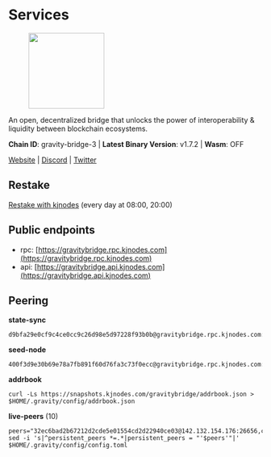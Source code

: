 # Services

<figure><img src="https://raw.githubusercontent.com/kj89/testnet_manuals/main/pingpub/logos/gravitybridge.png" width="150" alt=""><figcaption></figcaption></figure>

An open, decentralized bridge that unlocks the power of  interoperability & liquidity between blockchain ecosystems.

**Chain ID**: gravity-bridge-3 | **Latest Binary Version**: v1.7.2 | **Wasm**: OFF

[Website](https://www.gravitybridge.net) | [Discord](https://discord.gg/ARV8dTSjAk) | [Twitter](https://twitter.com/gravity_bridge)

## Restake

[Restake with kjnodes](https://restake.app/gravitybridge/gravityvaloper1nw3uavthnjwsgrrjzav2wdg9m0pw7k4fc7hvlz) (every day at 08:00, 20:00)
## Public endpoints

* rpc: [https://gravitybridge.rpc.kjnodes.com](https://gravitybridge.rpc.kjnodes.com)
* api: [https://gravitybridge.api.kjnodes.com](https://gravitybridge.api.kjnodes.com)

## Peering

**state-sync**

```
d9bfa29e0cf9c4ce0cc9c26d98e5d97228f93b0b@gravitybridge.rpc.kjnodes.com:26656
```

**seed-node**

```
400f3d9e30b69e78a7fb891f60d76fa3c73f0ecc@gravitybridge.rpc.kjnodes.com:26659
```

**addrbook**
```
curl -Ls https://snapshots.kjnodes.com/gravitybridge/addrbook.json > $HOME/.gravity/config/addrbook.json
```

**live-peers** (10)
```
peers="32ec6bad2b67212d2cde5e01554cd2d22940ce03@142.132.154.176:26656,cdb12d97706e295640e067c9424e8f24e01c131b@45.32.216.243:26656,e940c7788dfbf02030d0838fb3dc9cdb21cf5832@66.94.112.81:26656,0a8487549154b7dd96fd0af1843ecfa62246f816@18.144.134.123:26656,5ad3fe86b1214e1f5c897d23a2863fb46bdfc1f7@185.16.38.165:14256,5eac126c1b13eb220f8deb1239d9bcf713338ea3@15.235.13.145:26656,3eae7c785e7038b3c1376dc2fc8e6cff9d0ad709@65.108.121.110:14656,ca9d9d0605f178fbba3bdf92e13719ab9dce0fc7@23.88.59.82:26656,cc01880390b84a5ad31c9fa471748eb5a7565ee4@35.243.229.224:26656,ef05d5aca4398f4b217b9bbf08729a1338c67eeb@142.132.193.186:36656"
sed -i 's|^persistent_peers *=.*|persistent_peers = "'$peers'"|' $HOME/.gravity/config/config.toml
```
